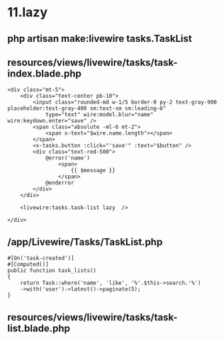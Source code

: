 # 11.lazy

## php artisan make:livewire tasks.TaskList

## resources/views/livewire/tasks/task-index.blade.php
```
<div class="mt-5">
    <div class="text-center pb-10">
        <input class="rounded-md w-1/5 border-0 py-2 text-gray-900 placeholder:text-gray-400 sm:text-sm sm:leading-6"
            type="text" wire:model.blur="name" wire:keydown.enter="save" />
        <span class="absolute -ml-6 mt-2">
            <span x-text="$wire.name.length"></span>
        </span>
        <x-tasks.button :click="'save'" :text="$button" />
        <div class="text-red-500">
            @error('name')
                <span>
                    {{ $message }}
                </span>
            @enderror
        </div>
    </div>

    <livewire:tasks.task-list lazy  />  

</div>
```
## /app/Livewire/Tasks/TaskList.php
```
#[On('task-created')]
#[Computed()]
public function task_lists()
{
    return Task::where('name', 'like', '%'.$this->search.'%')
    ->with('user')->latest()->paginate(5);
}
```
## resources/views/livewire/tasks/task-list.blade.php
```

```
